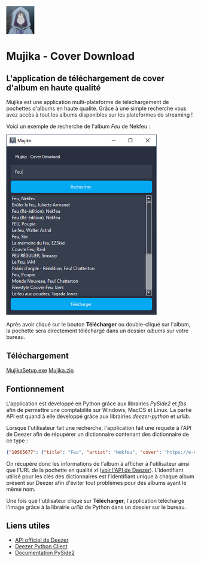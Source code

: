 <img src="mujika.jpg" width="75" height="75"> 

# Mujika - Cover Download

## L'application de téléchargement de cover d'album en haute qualité

Mujika est une application multi-plateforme de téléchargement de pochettes d'albums en haute qualité. Grâce à une simple recherche vous avez accès à tout les albums disponibles sur les plateformes de streaming !

Voici un exemple de recherche de l'album *Feu* de Nekfeu :

![](example.PNG)

Après avoir cliqué sur le bouton **Télécharger** ou double-cliqué sur l'album, la pochette sera directement téléchargé dans un dossier *albums* sur votre bureau.

## Téléchargement

[MujikaSetup.exe](https://github.com/ldxdev/mujika-cover-download/releases/tag/exe)
[Mujika.zip](https://github.com/ldxdev/mujika-cover-download/releases/tag/folder)

## Fontionnement

L'application est développé en Python grâce aux librairies *PySide2* et *fbs* afin de permettre une comptabilité sur Windows, MacOS et Linux.
La partie API est quand à elle développé grâce aux librairies *deezer-python* et *urllib*.

Lorsque l'utilisateur fait une recherche, l'application fait une requete à l'API de Deezer afin de répupérer un dictionnaire contenant des dictionnaire de ce type :

```json
{"10565677": {"title": "Feu", "artist": "Nekfeu", "cover": "https://e-cdns-images.dzcdn.net/images/cover/2d5b27a564185018b60100e372108a77/1000x1000-000000-80-0-0.jpg"}}
```
On récupère donc les informations de l'album à afficher à l'utilisateur ainsi que l'URL de la pochette en qualité *xl* ([voir l'API de Deezer](https://developers.deezer.com/api/album)). L'identifiant utilisé pour les clés des dictionnaires est l'identifiant unique à chaque album présent sur Deezer afin d'éviter tout problèmes pour des albums ayant le même nom.

Une fois que l'utilisateur clique sur **Télécharger**, l'application télécharge l'image grâce à la librairie *urllib* de Python dans un dossier sur le bureau.

## Liens utiles

- [API officiel de Deezer](https://developers.deezer.com/api)
- [Deezer Python Client](https://deezer-python.readthedocs.io/en/stable/)
- [Documentation PySide2](https://doc.qt.io/qtforpython-5/PySide2/QtWidgets/index.html)
